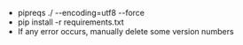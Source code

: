 * pipreqs ./ --encoding=utf8 --force
* pip install -r requirements.txt
* If any error occurs, manually delete some version numbers